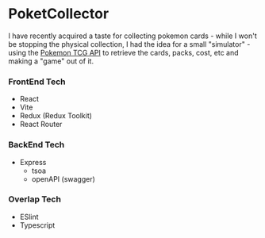 # PoketCollector
I have recently acquired a taste for collecting pokemon cards - while I won't be stopping the physical collection, I had the idea for a small "simulator" -  using the [Pokemon TCG API](https://pokemontcg.io/) to retrieve the cards, packs, cost, etc and making a "game" out of it.

### FrontEnd Tech
- React
- Vite
- Redux (Redux Toolkit)
- React Router

### BackEnd Tech
- Express
	- tsoa
	- openAPI (swagger)

### Overlap Tech
- ESlint
- Typescript
